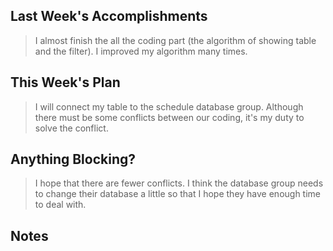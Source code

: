 ## Last Week's Accomplishments

> I almost finish the all the coding part (the algorithm of showing table and the filter). I improved my algorithm many times.

## This Week's Plan

> I will connect my table to the schedule database group. Although there must be some conflicts between our coding, it's my duty to solve the conflict.

## Anything Blocking?

> I hope that there are fewer conflicts. I think the database group needs to change their database a little so that I hope they have enough time to deal with.

## Notes

> 
